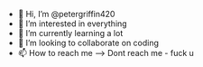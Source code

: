 - 👋 Hi, I’m @petergriffin420
- 👀 I’m interested in everything
- 🌱 I’m currently learning a lot
- 💞️ I’m looking to collaborate on coding
- 📫 How to reach me --> Dont reach me - fuck u

<!---
petergriffin420/petergriffin420 is a ✨ special ✨ repository because its `README.md` (this file) appears on your GitHub profile.
You can click the Preview link to take a look at your changes.
--->
